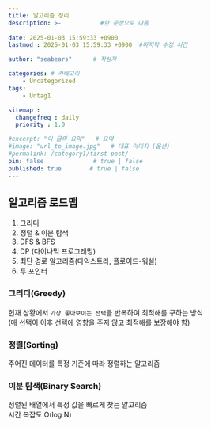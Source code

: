 ```yaml
---
title: 알고리즘 정리
description: >-           #한 문장으로 나옴
  
date: 2025-01-03 15:59:33 +0900
lastmod : 2025-01-03 15:59:33 +0900  #마지막 수정 시간

author: "seabears"      # 작성자

categories: # 카테고리
    - Uncategorized  
tags: 
    - Untag1

sitemap :
  changefreq : daily
  priority : 1.0

#excerpt: "이 글의 요약"   # 요약
#image: "url_to_image.jpg"   # 대표 이미지 (옵션)
#permalink: /category1/first-post/
pin: false              # true | false
published: true        # true | false
---
```


## 알고리즘 로드맵  

1. 그리디  
2. 정렬 & 이분 탐색  
3. DFS & BFS  
4. DP (다이나믹 프로그래밍)  
5. 최단 경로 알고리즘(다익스트라, 플로이드-워셜)  
6. 투 포인터  



### 그리디(Greedy)  
현재 상황에서 `가장 좋아보이는 선택`을 반복하여 최적해를 구하는 방식  
(매 선택이 이후 선택에 영향을 주지 않고 최적해를 보장해야 함)  

### 정렬(Sorting)  
주어진 데이터를 특정 기준에 따라 정렬하는 알고리즘  

### 이분 탐색(Binary Search)  
정렬된 배열에서 특정 값을 빠르게 찾는 알고리즘  
시간 복잡도 O(log N)  

###
